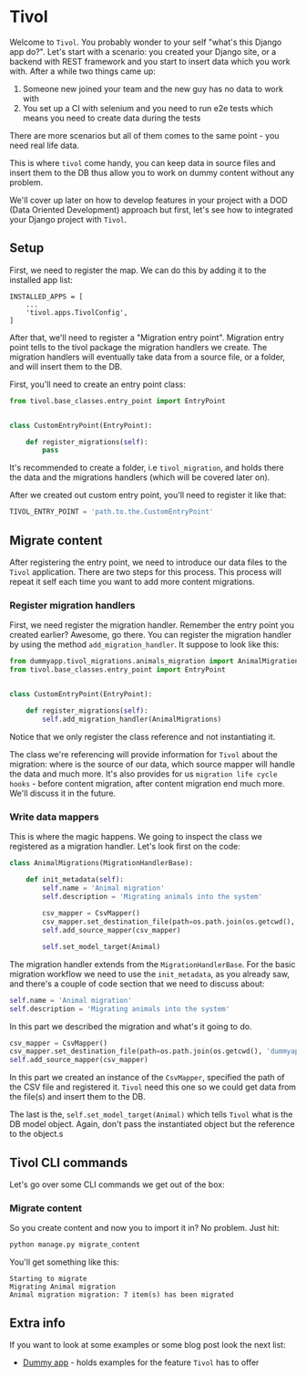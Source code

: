 # Tivol
Welcome to `Tivol`. You probably wonder to your self "what's this Django 
app do?". Let's start with a scenario: you created your Django site, or 
a backend with REST framework and you start to insert data which you 
work with. After a while two things came up:
1. Someone new joined your team and the new guy has no data to work with
2. You set up a CI with selenium and you need to run e2e tests which 
means you need to create data during the tests

There are more scenarios but all of them comes to the same point - you 
need real life data. 

This is where `tivol` come handy, you can keep data in source files and 
insert them to the DB thus allow you to work on dummy content without 
any problem.

We'll cover up later on how to develop features in your project with a 
DOD (Data Oriented Development) approach but first, let's see how to 
integrated your Django project with `Tivol`. 

## Setup
First, we need to register the map. We can do this by adding it to the 
installed app list:
```
INSTALLED_APPS = [
    ...
    'tivol.apps.TivolConfig',
]
```

After that, we'll need to register a "Migration entry point". Migration 
entry point tells to the tivol package the migration handlers we create. 
The migration handlers will eventually take data from a source file, or 
a folder, and will insert them to the DB.

First, you'll need to create an entry point class:

```python
from tivol.base_classes.entry_point import EntryPoint


class CustomEntryPoint(EntryPoint):

    def register_migrations(self):
        pass
```

It's recommended to create a folder, i.e `tivol_migration`, and holds 
there the data and the migrations handlers (which will be covered later 
on).

After we created out custom entry point, you'll need to register it like
that:

```python
TIVOL_ENTRY_POINT = 'path.to.the.CustomEntryPoint'
```

## Migrate content
After registering the entry point, we need to introduce our data files
to the `Tivol` application. There are two steps for this process. This
process will repeat it self each time you want to add more content 
migrations.

### Register migration handlers
First, we need register the migration handler. Remember the entry point
you created earlier? Awesome, go there. You can register the migration 
handler by using the method `add_migration_handler`. It suppose to look 
like this:

```python
from dummyapp.tivol_migrations.animals_migration import AnimalMigrations
from tivol.base_classes.entry_point import EntryPoint


class CustomEntryPoint(EntryPoint):

    def register_migrations(self):
        self.add_migration_handler(AnimalMigrations)
```

Notice that we only register the class reference and not instantiating 
it.

The class we're referencing will provide information for `Tivol` about 
the migration: where is the source of our data, which source mapper will 
handle the data and much more. It's also provides for us `migration life
cycle hooks` - before content migration, after content migration end 
much more. We'll discuss it in the future.

### Write data mappers
This is where the magic happens. We going to inspect the class we 
registered as a migration handler. Let's look first on the code:

```python
class AnimalMigrations(MigrationHandlerBase):

    def init_metadata(self):
        self.name = 'Animal migration'
        self.description = 'Migrating animals into the system'
        
        csv_mapper = CsvMapper()
        csv_mapper.set_destination_file(path=os.path.join(os.getcwd(), 'dummyapp', 'tivol_migrations', 'source_files', 'animals.csv'))
        self.add_source_mapper(csv_mapper)

        self.set_model_target(Animal)
```

The migration handler extends from the `MigrationHandlerBase`. For the 
basic migration workflow we need to use the `init_metadata`, as you 
already saw, and there's a couple of code section that we need to 
discuss about:

```python
self.name = 'Animal migration'
self.description = 'Migrating animals into the system'
```
In this part we described the migration and what's it going to do.

```python
csv_mapper = CsvMapper()
csv_mapper.set_destination_file(path=os.path.join(os.getcwd(), 'dummyapp', 'tivol_migrations', 'source_files', 'animals.csv'))
self.add_source_mapper(csv_mapper)
```

In this part we created an instance of the `CsvMapper`, specified the 
path of the CSV file and registered it. `Tivol` need this one so we
could get data from the file(s) and insert them to the DB. 

The last is the, `self.set_model_target(Animal)` which tells `Tivol` 
what is the DB model object. Again, don't pass the instantiated object
but the reference to the object.s   

## Tivol CLI commands
Let's go over some CLI commands we get out of the box:

### Migrate content
So you create content and now you to import it in? No problem. Just hit:
```bash
python manage.py migrate_content
```

You'll get something like this:
```cli
Starting to migrate
Migrating Animal migration
Animal migration migration: 7 item(s) has been migrated
```

## Extra info
If you want to look at some examples or some blog post look the next 
list: 
* [Dummy app](https://github.com/RoySegall/tivol-dummy-app) - holds 
examples for the feature `Tivol` has to offer
